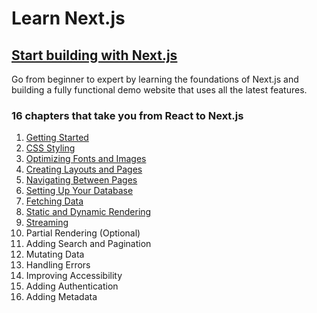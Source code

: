 # Learn Next.js

## [Start building with Next.js](https://nextjs.org/learn)

Go from beginner to expert by learning the foundations of Next.js and building a fully functional demo website that uses all the latest features.

### 16 chapters that take you from React to Next.js

1.  [Getting Started](https://nextjs.org/learn/dashboard-app/getting-started)
2.  [CSS Styling](https://nextjs.org/learn/dashboard-app/css-styling)
3.  [Optimizing Fonts and Images](https://nextjs.org/learn/dashboard-app/optimizing-fonts-images)
4.  [Creating Layouts and Pages](https://nextjs.org/learn/dashboard-app/creating-layouts-and-pages)
5.  [Navigating Between Pages](https://nextjs.org/learn/dashboard-app/navigating-between-pages)
6.  [Setting Up Your Database](https://nextjs.org/learn/dashboard-app/setting-up-your-database)
7.  [Fetching Data](https://nextjs.org/learn/dashboard-app/fetching-data)
8.  [Static and Dynamic Rendering](https://nextjs.org/learn/dashboard-app/static-and-dynamic-rendering)
9.  [Streaming](https://nextjs.org/learn/dashboard-app/streaming)
10. Partial Rendering (Optional)
11. Adding Search and Pagination
12. Mutating Data
13. Handling Errors
14. Improving Accessibility
15. Adding Authentication
16. Adding Metadata